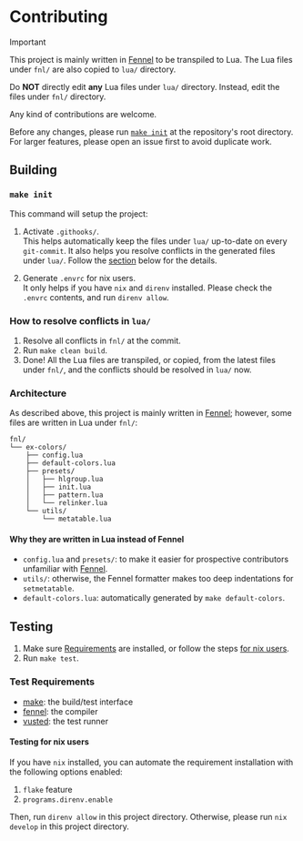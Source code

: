 # Contributing

> [!IMPORTANT]
> This project is mainly written in [Fennel][] to be transpiled to Lua.
> The Lua files under `fnl/` are also copied to `lua/` directory.
>
> Do **NOT** directly edit **any** Lua files under `lua/` directory.
> Instead, edit the files under `fnl/` directory.

Any kind of contributions are welcome.

Before any changes,
please run [`make init`](#make-init)
at the repository's root directory.
For larger features,
please open an issue first to avoid duplicate work.

## Building

### `make init`

This command will setup the project:

1. Activate `.githooks/`.\
    This helps automatically keep the files under `lua/` up-to-date on every
   `git-commit`.
   It also helps you resolve conflicts in the generated files under `lua/`.
   Follow the [section](#how-to-resolve-conflicts-in-lua) below
   for the details.

2. Generate `.envrc` for nix users.\
   It only helps if you have `nix` and `direnv` installed.
   Please check the `.envrc` contents, and run `direnv allow`.

### How to resolve conflicts in `lua/`

1. Resolve all conflicts in `fnl/` at the commit.
2. Run `make clean build`.
3. Done!
   All the Lua files are transpiled, or copied,
   from the latest files under `fnl/`,
   and the conflicts should be resolved in `lua/` now.

### Architecture

As described above, this project is mainly written in [Fennel][];
however, some files are written in Lua under `fnl/`:

```tree
fnl/
└── ex-colors/
    ├── config.lua
    ├── default-colors.lua
    ├── presets/
    │   ├── hlgroup.lua
    │   ├── init.lua
    │   ├── pattern.lua
    │   └── relinker.lua
    └── utils/
        └── metatable.lua
```

#### Why they are written in Lua instead of Fennel

- `config.lua` and `presets/`:
  to make it easier for prospective contributors unfamiliar with [Fennel][].
- `utils/`:
  otherwise, the Fennel formatter makes too deep indentations for `setmetatable`.
- `default-colors.lua`:
  automatically generated by `make default-colors`.

## Testing

1. Make sure [Requirements](#test-requirements) are installed,
   or follow the steps [for nix users](#testing-for-nix-users).
2. Run `make test`.

### Test Requirements

- [make][]: the build/test interface
- [fennel][]: the compiler
- [vusted][]: the test runner

#### Testing for nix users

If you have `nix` installed,
you can automate the requirement installation
with the following options enabled:

1. `flake` feature
2. `programs.direnv.enable`

Then, run `direnv allow` in this project directory.
Otherwise, please run `nix develop` in this project directory.

[fennel]: https://sr.ht/~technomancy/fennel/
[make]: https://www.gnu.org/software/make/manual/html_node/index.html
[vusted]: https://github.com/notomo/vusted

